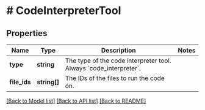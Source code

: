 # # CodeInterpreterTool

## Properties

Name | Type | Description | Notes
------------ | ------------- | ------------- | -------------
**type** | **string** | The type of the code interpreter tool. Always &#x60;code_interpreter&#x60;. |
**file_ids** | **string[]** | The IDs of the files to run the code on. |

[[Back to Model list]](../../README.md#models) [[Back to API list]](../../README.md#endpoints) [[Back to README]](../../README.md)
